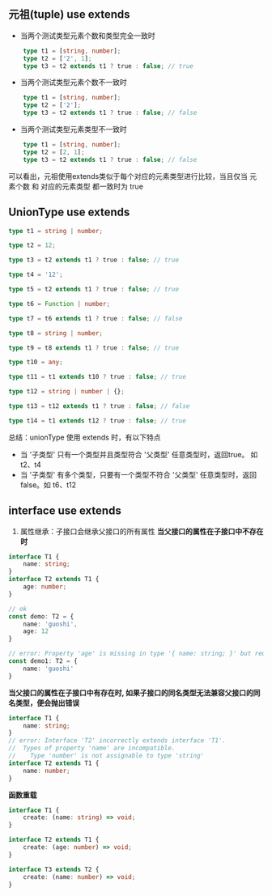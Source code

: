 
## 元祖(tuple) use extends

- 当两个测试类型元素个数和类型完全一致时

```typescript
    type t1 = [string, number];
    type t2 = ['2', 1];
    type t3 = t2 extends t1 ? true : false; // true
```

- 当两个测试类型元素个数不一致时

```typescript
    type t1 = [string, number];
    type t2 = ['2'];
    type t3 = t2 extends t1 ? true : false; // false
```

- 当两个测试类型元素类型不一致时

```typescript
    type t1 = [string, number];
    type t2 = [2, 1];
    type t3 = t2 extends t1 ? true : false; // false
```

可以看出，元祖使用extends类似于每个对应的元素类型进行比较，当且仅当 元素个数 和 对应的元素类型 都一致时为 true

## UnionType use extends

```typescript
type t1 = string | number;

type t2 = 12;

type t3 = t2 extends t1 ? true : false; // true

type t4 = '12';

type t5 = t2 extends t1 ? true : false; // true

type t6 = Function | number;

type t7 = t6 extends t1 ? true : false; // false

type t8 = string | number;

type t9 = t8 extends t1 ? true : false; // true

type t10 = any;

type t11 = t1 extends t10 ? true : false; // true

type t12 = string | number | {};

type t13 = t12 extends t1 ? true : false; // false 

type t14 = t1 extends t12 ? true : false; // true 
```

总结：unionType 使用 extends 时，有以下特点

- 当 '子类型' 只有一个类型并且类型符合 '父类型' 任意类型时，返回true。 如 t2、t4
- 当 '子类型' 有多个类型，只要有一个类型不符合 '父类型' 任意类型时，返回false。如 t6、t12

## interface use extends

1. 属性继承：子接口会继承父接口的所有属性
 **当父接口的属性在子接口中不存在时**
```typescript
interface T1 {
    name: string;
}
interface T2 extends T1 {
    age: number;
}

// ok
const demo: T2 = {
    name: 'guoshi',
    age: 12
}

// error: Property 'age' is missing in type '{ name: string; }' but required in type 'T2'
const demo1: T2 = {
    name: 'guoshi'
}

```
 **当父接口的属性在子接口中有存在时, 如果子接口的同名类型无法兼容父接口的同名类型，便会抛出错误**
```typescript
interface T1 {
    name: string;
}
// error: Interface 'T2' incorrectly extends interface 'T1'.
//  Types of property 'name' are incompatible.
//    Type 'number' is not assignable to type 'string'
interface T2 extends T1 {
    name: number;
}

```

**函数重载**
```typescript
interface T1 {
    create: (name: string) => void;
}

interface T2 extends T1 {
    create: (age: number) => void;
}

interface T3 extends T2 {
    create: (name: number) => void;
}
```